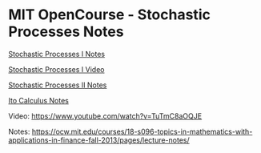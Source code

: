 # MIT OpenCourse - Stochastic Processes Notes

[Stochastic Processes I Notes](https://github.com/mincongzhang/StochasticProcessNotes/blob/main/stochastic_processes_I.md)

[Stochastic Processes I Video](https://www.youtube.com/watch?v=TuTmC8aOQJE)


[Stochastic Processes II Notes](https://github.com/mincongzhang/StochasticProcessNotes/blob/main/stochastic_processes_II.md)

[Ito Calculus Notes](https://github.com/mincongzhang/StochasticProcessNotes/blob/main/ItoCalculus.md)


Video: https://www.youtube.com/watch?v=TuTmC8aOQJE

Notes: https://ocw.mit.edu/courses/18-s096-topics-in-mathematics-with-applications-in-finance-fall-2013/pages/lecture-notes/

<!---
### Stochastic Processes, Markov Chains and Markov Jumps

https://www.udemy.com/course/stochastic-processes-and-markov-chains/?utm_source=adwords&utm_medium=udemyads&utm_campaign=LongTail_la.EN_cc.UK&utm_content=deal4584&utm_term=_._ag_119325868734_._ad_532713168367_._kw__._de_c_._dm__._pl__._ti_dsa-1212271230639_._li_9044965_._pd__._&matchtype=&gclid=EAIaIQobChMIsMHOzK65_wIVj_h3Ch1kdgg_EAAYASAAEgK1QvD_BwE

### CDF PDF

https://www.probabilitycourse.com/chapter4/4_2_3_normal.php#:~:text=The%20CDF%20of%20the%20standard%20normal%20distribution%20is%20denoted%20by,is%20widely%20used%20in%20probability.

### Stochastic Calculus
https://www.udemy.com/course/stochastic-calculus/


### Stochastic process youtube
https://www.youtube.com/watch?v=TuTmC8aOQJE


### Ito

https://www.youtube.com/watch?v=Z5yRMMVUC5w

### zhihu

https://zhuanlan.zhihu.com/p/38293827

https://zhuanlan.zhihu.com/p/38294971


### pdf

https://ocw.mit.edu/courses/18-s096-topics-in-mathematics-with-applications-in-finance-fall-2013/pages/lecture-notes/

https://people.eecs.berkeley.edu/~sinclair/cs271/n21.pdf
-->
